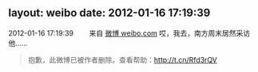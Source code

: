 layout: weibo
date: 2012-01-16 17:19:39
---
2012-01-16 17:19:39  &nbsp;&nbsp;&nbsp;&nbsp;&nbsp;&nbsp; 来自 <a href="http://weibo.com/" rel="nofollow">微博 weibo.com</a>
哎，我去，南方周末居然采访他……
>  抱歉，此微博已被作者删除。查看帮助：http://t.cn/Rfd3rQV
